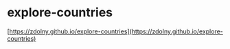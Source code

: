 # explore-countries

[https://zdolny.github.io/explore-countries](https://zdolny.github.io/explore-countries)